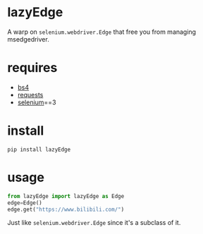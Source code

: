 # lazyEdge
A warp on ```selenium.webdriver.Edge``` that free you from managing msedgedriver.
# requires
- [bs4](https://pypi.org/project/beautifulsoup4/)
- [requests](https://docs.python-requests.org/en/latest/)
- [selenium](https://github.com/SeleniumHQ/selenium/)==3
# install
```
pip install lazyEdge
```
# usage
```python
from lazyEdge import lazyEdge as Edge
edge=Edge()
edge.get("https://www.bilibili.com/")
```
Just like ```selenium.webdriver.Edge``` since it's a subclass of it.
